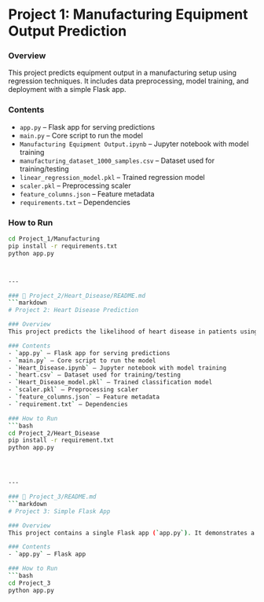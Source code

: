 # Project 1: Manufacturing Equipment Output Prediction

### Overview
This project predicts equipment output in a manufacturing setup using regression techniques. It includes data preprocessing, model training, and deployment with a simple Flask app.

### Contents
- `app.py` – Flask app for serving predictions  
- `main.py` – Core script to run the model  
- `Manufacturing Equipment Output.ipynb` – Jupyter notebook with model training  
- `manufacturing_dataset_1000_samples.csv` – Dataset used for training/testing  
- `linear_regression_model.pkl` – Trained regression model  
- `scaler.pkl` – Preprocessing scaler  
- `feature_columns.json` – Feature metadata  
- `requirements.txt` – Dependencies  

### How to Run
```bash
cd Project_1/Manufacturing
pip install -r requirements.txt
python app.py



---

### 📄 Project_2/Heart_Disease/README.md
```markdown
# Project 2: Heart Disease Prediction

### Overview
This project predicts the likelihood of heart disease in patients using classification models. It includes dataset processing, model training, and deployment via Flask.

### Contents
- `app.py` – Flask app for serving predictions  
- `main.py` – Core script to run the model  
- `Heart_Disease.ipynb` – Jupyter notebook with model training  
- `heart.csv` – Dataset used for training/testing  
- `Heart_Disease_model.pkl` – Trained classification model  
- `scaler.pkl` – Preprocessing scaler  
- `feature_columns.json` – Feature metadata  
- `requirement.txt` – Dependencies  

### How to Run
```bash
cd Project_2/Heart_Disease
pip install -r requirement.txt
python app.py




---

### 📄 Project_3/README.md
```markdown
# Project 3: Simple Flask App

### Overview
This project contains a single Flask app (`app.py`). It demonstrates a lightweight application setup.

### Contents
- `app.py` – Flask app  

### How to Run
```bash
cd Project_3
python app.py

